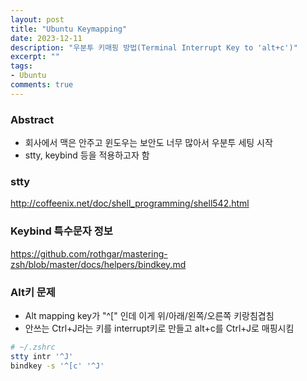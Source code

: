 ```yaml
---
layout: post
title: "Ubuntu Keymapping"
date: 2023-12-11
description: "우분투 키매핑 방법(Terminal Interrupt Key to 'alt+c')"
excerpt: ""
tags:
- Ubuntu
comments: true
---
```

### Abstract
- 회사에서 맥은 안주고 윈도우는 보안도 너무 많아서 우분투 세팅 시작
- stty, keybind 등을 적용하고자 함

### stty
http://coffeenix.net/doc/shell_programming/shell542.html

### Keybind 특수문자 정보
https://github.com/rothgar/mastering-zsh/blob/master/docs/helpers/bindkey.md

### Alt키 문제
- Alt mapping key가 "^[" 인데 이게 위/아래/왼쪽/오른쪽 키랑침겹침
- 안쓰는 Ctrl+J라는 키를 interrupt키로 만들고 alt+c를 Ctrl+J로 매핑시킴

```bash
# ~/.zshrc
stty intr '^J'
bindkey -s '^[c' '^J'
```